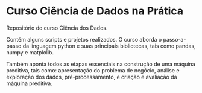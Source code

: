 # Curso Ciência de Dados na Prática
 Repositório do curso Ciência dos Dados. 
 
 Contém alguns scripts e projetos realizados. O curso aborda o passo-a-passo da linguagem python e suas principais bibliotecas, tais como pandas, numpy e matplolib. 
 
 Também aponta todos as etapas essenciais na construção de uma máquina preditiva, tais como: apresentação do problema de negócio, análise e exploração dos dados, pré-processamento, e criação e avaliação da máquina preditiva.
 
